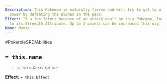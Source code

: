 ```yaml
---
Description: This Pokemon is naturally fierce and will try to get to a position of
  power by defeating the alphas in the pack.
Effect: If a foe faints because of an attack dealt by this Pokemon, Increase 1 Point
  to its Strength Attribute. Up to 3 points can be increased this way.
Name: Moxie
---
```


#PokeroleSRD/Abilities

## `= this.name`

> *`= this.Description`*

**Effect:** `= this.Effect`
